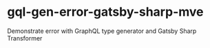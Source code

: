 # gql-gen-error-gatsby-sharp-mve
Demonstrate error with GraphQL type generator and Gatsby Sharp Transformer
